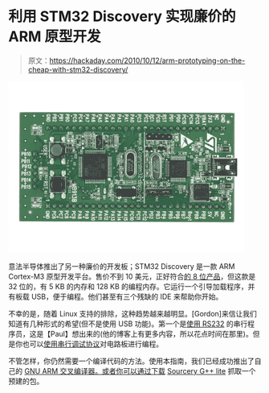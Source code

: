 # 利用 STM32 Discovery 实现廉价的 ARM 原型开发

> 原文：<https://hackaday.com/2010/10/12/arm-prototyping-on-the-cheap-with-stm32-discovery/>

![](img/44f44adf8f20068f752bfb229820169b.png "stm32-discover")

意法半导体推出了另一种廉价的开发板；STM32 Discovery 是一款 ARM Cortex-M3 原型开发平台。售价不到 10 美元，正好符合[的 8 位产品](http://hackaday.com/2009/11/23/stm8s-discovery-microcontrollers-reach-a-new-low/)，但这款是 32 位的，有 5 KB 的内存和 128 KB 的编程内存。它运行一个引导加载程序，并有板载 USB，便于编程。他们甚至有三个残缺的 IDE 来帮助你开始。

不幸的是，随着 Linux 支持的排除，这种趋势越来越明显。[Gordon]来信让我们知道有几种形式的希望(但不是使用 USB 功能)。第一个是[使用 RS232](http://gostm32.blogspot.com/2010/09/getting-voltages-right.html) 的串行程序员，这是【Paul】想出来的(他的博客上有更多内容，所以花点时间在那里)。但是你也可以[使用串行调试协议](http://blog.willdonnelly.net/2010/10/02/serial-wire-debugging-the-stm32-via-the-bus-pirate/)对电路板进行编程。

不管怎样，你仍然需要一个编译代码的方法。使用本指南，我们已经成功推出了自己的 [GNU ARM 交叉编译器。或者你可以通过下载](http://fun-tech.se/stm32/gcc/index.php) [Sourcery G++ lite](http://www.codesourcery.com/sgpp/lite/arm) 抓取一个预建的包。